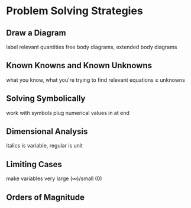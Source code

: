 # Problem Solving Strategies
## Draw a Diagram
label relevant quantities
free body diagrams, extended body diagrams
## Known Knowns and Known Unknowns
what you know, what you're trying to find
relevant equations $\geq$ unknowns
## Solving Symbolically
work with symbols
plug numerical values in at end
## Dimensional Analysis
italics is variable, regular is unit
## Limiting Cases
make variables very large ($\infty$)/small ($0$)
## Orders of Magnitude